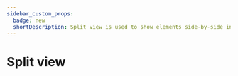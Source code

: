 ```yaml
---
sidebar_custom_props:
  badge: new
  shortDescription: Split view is used to show elements side-by-side in resizable panels.
---
```


<!-- Figma URL
https://www.figma.com/embed?embed_host=share&url=https%3A%2F%2Fwww.figma.com%2Fproto%2FNu12WQLt1vdwOoPcXbgnVr%2FSplit-View%3Fscaling%3Dmin-zoom%26page-id%3D0%253A1%26node-id%3D1%253A790 -->

# Split view
